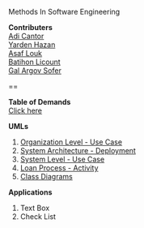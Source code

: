 Methods In Software Engineering <br/>

**Contributers** <br/>
[Adi Cantor](https://github.com/adican12) <br/>
[Yarden Hazan](https://github.com/BiliTheKid) <br/>
[Asaf Louk](https://github.com/louksky) <br/>
[Batihon Licount](https://github.com/blicount)<br/>
[Gal Argov Sofer](https://github.com/SohopGAS)

  
==

**Table of Demands** <br/>
[Click here](https://drive.google.com/open?id=1vLcn3EdrUaUDQLMWkISnibRF06MA5OaQ)<br/>

**UMLs** <br/>
1. [Organization Level - Use Case](https://drive.google.com/open?id=1kCkzM_yE3kVuDGpfaEiQgY2xmMhq9ElH)<br/>
2. [System Architecture - Deployment](https://drive.google.com/open?id=1KC2kgCKchqGU7tZzQSCTqpn4BbXdG6xj)<br/>
3. [System Level - Use Case](https://drive.google.com/open?id=1z_Jw4esFuhr174bsGuMm0_wQSXtz0Izx)<br/>
4. [Loan Process - Activity](https://drive.google.com/open?id=1WPHEtK7ZCUmKVxSBgH4tn6Lonkquoy_7)<br/>
5. [Class Diagrams](https://drive.google.com/open?id=1A8GHJp1ZlUjVEwwQ1OGTadKxX6Gvgkxr)<br/>

**Applications** <br/>
1. Text Box
2. Check List
